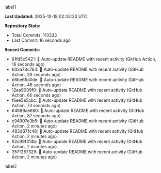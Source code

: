
label1 
<!-- ACTIVITY_START -->
**Last Updated:** 2025-10-18 02:43:33 UTC

**Repository Stats:**
- Total Commits: 110333
- Last Commit: 16 seconds ago

**Recent Commits:**
- 91fd5c5421: 🤖 Auto-update README with recent activity (GitHub Action, 16 seconds ago)
- 603a73c764: 🤖 Auto-update README with recent activity (GitHub Action, 33 seconds ago)
- d6be65a0de: 🤖 Auto-update README with recent activity (GitHub Action, 46 seconds ago)
- 12ea9009f0: 🤖 Auto-update README with recent activity (GitHub Action, 60 seconds ago)
- f6ee5e5cbc: 🤖 Auto-update README with recent activity (GitHub Action, 73 seconds ago)
- 64889ae660: 🤖 Auto-update README with recent activity (GitHub Action, 87 seconds ago)
- c94907e3b5: 🤖 Auto-update README with recent activity (GitHub Action, 2 minutes ago)
- 483d871c48: 🤖 Auto-update README with recent activity (GitHub Action, 2 minutes ago)
- 92c99f314b: 🤖 Auto-update README with recent activity (GitHub Action, 2 minutes ago)
- 357f257329: 🤖 Auto-update README with recent activity (GitHub Action, 2 minutes ago)
<!-- ACTIVITY_END -->

label2
